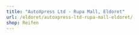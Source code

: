 ```yaml
---
title: "AutoXpress Ltd - Rupa Mall, Eldoret"
url: /eldoret/autoxpress-ltd-rupa-mall-eldoret/
shop: Reifen
---
```

